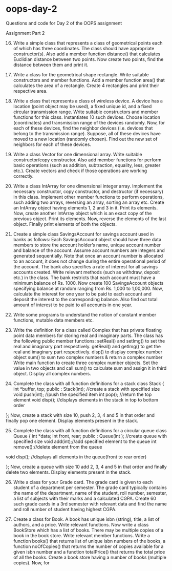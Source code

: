 # oops-day-2
Questions and code for Day 2 of the OOPS assignment



Assignment Part 2

16. Write a simple class that represents a class of geometrical points each of which has three coordinates.
    The class should have appropriate constructor(s). Also add a member function distance() that calculates
    Euclidian distance between two points. Now create two points, find the distance between them and
    print it.

17. Write a class for the geometrical shape rectangle. Write suitable constructors and member functions.
    Add a member function area() that calculates the area of a rectangle. Create 4 rectangles and print their
    respective area.

18. Write a class that represents a class of wireless device. A device has a location (point object may be
    used), a fixed unique id, and a fixed circular transmission range. Write suitable constructors and
    member functions for this class. Instantiates 10 such devices. Choose location (coordinates) and
    transmission range of the devices randomly. Now, for each of these devices, find the neighbor devices
    (i.e. devices that belong to the transmission range). Suppose, all of these devices have moved to a new
    location (randomly chosen). Find out the new set of neighbors for each of these devices.

19. Write a class Vector for one dimensional array. Write suitable constructor/copy constructor. Also add
    member functions for perform basic operations (such as addition, subtraction, equality, less, greater
    etc.). Create vectors and check if those operations are working correctly.

20. Write a class IntArray for one dimensional integer array. Implement the necessary constructor, copy
    constructor, and destructor (if necessary) in this class. Implement other member functions to perform
    operations, such adding two arrays, reversing an array, sorting an array etc. Create an IntArray object
having elements 1, 2 and 3 in it. Print its elements. Now, create another IntArray object which is an
exact copy of the previous object. Print its elements. Now, reverse the elements of the last object.
Finally print elements of both the objects.

21. Create a simple class SavingsAccount for savings account used in banks as follows: Each
SavingsAccount object should have three data members to store the account holder’s name, unique
account number and balance of the account. Assume account numbers are integers and generated
sequentially. Note that once an account number is allocated to an account, it does not change during
the entire operational period of the account. The bank also specifies a rate of interest for all savings
accounts created. Write relevant methods (such as withdraw, deposit etc.) in the class. The bank restricts
that each account must have a minimum balance of Rs. 1000. Now create 100 SavingsAccount objects
specifying balance at random ranging from Rs. 1,000 to 1,00,000. Now, calculate the interest for one
year to be paid to each account and deposit the interest to the corresponding balance. Also find out total
amount of interest to be paid to all accounts in one year.

22. Write some programs to understand the notion of constant member functions, mutable data members
etc.

23. Write the definition for a class called Complex that has private floating point data members for storing
real and imaginary parts. The class has the following public member functions:
setReal() and setImg() to set the real and imaginary part respectively.
getReal() and getImg() to get the real and imaginary part respectively.
disp() to display complex number object
sum() to sum two complex numbers & return a complex number
Write main function to create three complex number objects. Set the value in two objects and call sum()
to calculate sum and assign it in third object. Display all complex numbers.

24. Complete the class with all function definitions for a stack
class Stack {
int *buffer, top;
public :
Stack(int); //create a stack with specified size
void push(int); //push the specified item
int pop(); //return the top element
void disp(); //displays elements in the stack in top to bottom order

};
Now, create a stack with size 10, push 2, 3, 4 and 5 in that order and finally pop one element. Display
elements present in the stack.

25. Complete the class with all function definitions for a circular queue
class Queue {
int *data;
int front, rear;
public :
Queue(int ); //create queue with specified size
void add(int);//add specified element to the queue
int remove();//delete element from the queue

void disp(); //displays all elements in the queue(front to rear order)

};
Now, create a queue with size 10 add 2, 3, 4 and 5 in that order and finally delete two elements. Display
elements present in the stack.

26. Write a class for your Grade card. The grade card is given to each student of a department per semester.
The grade card typically contains the name of the department, name of the student, roll number,
semester, a list of subjects with their marks and a calculated CGPA. Create 60 such grade cards in a 3rd
semester with relevant data and find the name and roll number of student having highest CGPA.

27. Create a class for Book. A book has unique isbn (string), title, a list of authors, and a price. Write
relevant functions. Now write a class BookStore which has a list of books. There may be multiple
copies of a book in the book store. Write relevant member functions. Write a function books() that
returns list of unique isbn numbers of the books, a function noOfCopies() that returns the number of
copies available for a given isbn number and a function totalPrice() that returns the total price of all the
books. Create a book store having a number of books (multiple copies). Now, for
